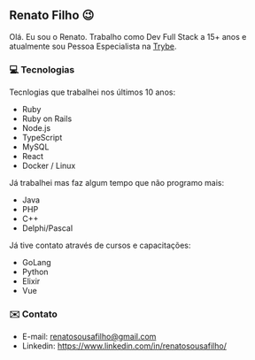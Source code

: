 ## Renato Filho 😉

Olá. Eu sou o Renato. Trabalho como Dev Full Stack a 15+ anos e atualmente sou Pessoa Especialista na [Trybe](https://betrybe.com/).

### 💻 Tecnologias

Tecnlogias que trabalhei nos últimos 10 anos: 

* Ruby
* Ruby on Rails
* Node.js
* TypeScript
* MySQL
* React
* Docker / Linux

Já trabalhei mas faz algum tempo que não programo mais: 

* Java
* PHP
* C++
* Delphi/Pascal

Já tive contato através de cursos e capacitações:

* GoLang
* Python
* Elixir
* Vue

### ✉️ Contato

* E-mail: renatosousafilho@gmail.com
* Linkedin: https://www.linkedin.com/in/renatosousafilho/

